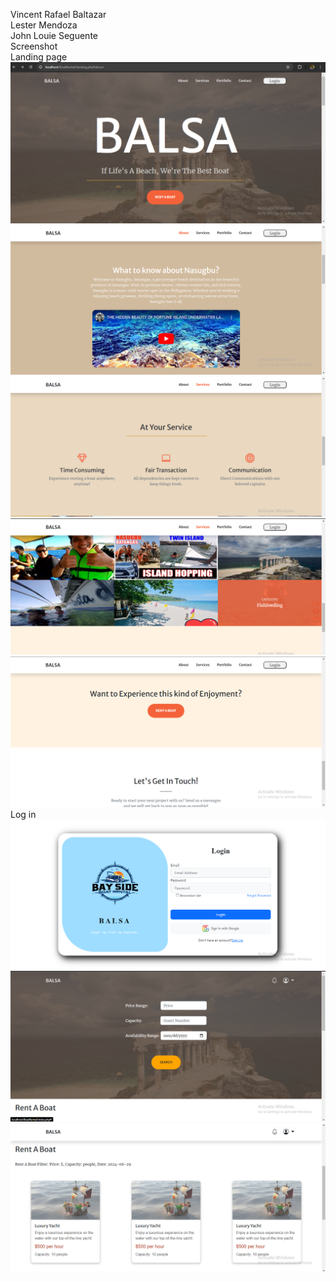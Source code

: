 <p1>Vincent Rafael Baltazar<p1/>
<br>
<p1>Lester Mendoza<p1/>
<br>
<p1>John Louie Seguente<p1/>
<br>
<p1>Screenshot<p1/>
<br>
<p1>Landing page<p1/>
<img src="Screenshots/s1.png">
<img src="Screenshots/s2.png">
<img src="Screenshots/s3.png">
<img src="Screenshots/s4.png">
<img src="Screenshots/s5.png">
<p1>Log in<p1/>
<img src="Screenshots/s6.png">
<img src="Screenshots/s7.png">
<img src="Screenshots/s8.png">


